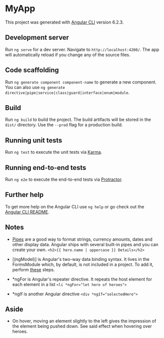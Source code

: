 # MyApp

This project was generated with [Angular CLI](https://github.com/angular/angular-cli) version 6.2.3.

## Development server

Run `ng serve` for a dev server. Navigate to `http://localhost:4200/`. The app will automatically reload if you change any of the source files.

## Code scaffolding

Run `ng generate component component-name` to generate a new component. You can also use `ng generate directive|pipe|service|class|guard|interface|enum|module`.

## Build

Run `ng build` to build the project. The build artifacts will be stored in the `dist/` directory. Use the `--prod` flag for a production build.

## Running unit tests

Run `ng test` to execute the unit tests via [Karma](https://karma-runner.github.io).

## Running end-to-end tests

Run `ng e2e` to execute the end-to-end tests via [Protractor](http://www.protractortest.org/).

## Further help

To get more help on the Angular CLI use `ng help` or go check out the [Angular CLI README](https://github.com/angular/angular-cli/blob/master/README.md).

## Notes
* [Pipes](https://angular.io/guide/pipes) are a good way to format strings, currency amounts, dates and other display data. Angular ships with several built-in pipes and you can create your own.
`<h2>{{ hero.name | uppercase }} Details</h2>`

* [(ngModel)] is Angular's two-way data binding syntax. It lives in the FormsModule which, by default, is not included in a project. To add it, perform [these](https://angular.io/tutorial/toh-pt1#import-formsmodule) steps.

* *ngFor is Angular's repeater directive. It repeats the host element for each element in a list
    `<li *ngFor="let hero of heroes">`

* *ngIf is another Angular directive
    `<div *ngIf="selectedHero">`

## Aside
* On hover, moving an element slightly to the left gives the impression of the element being pushed down. See said effect when hovering over heroes.
